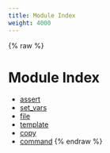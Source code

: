```yaml
---
title: Module Index
weight: 4000
---
```


{% raw %}
# Module Index

- [assert](./assert.html)
- [set_vars](./set_vars.html)
- [file](./file.html)
- [template](./template.html)
- [copy](./copy.html)
- [command](./command.html)
{% endraw %}